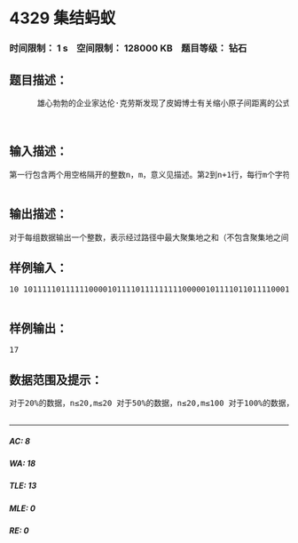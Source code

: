 # 4329 集结蚂蚁   
### 时间限制： 1 s&nbsp;&nbsp;&nbsp;&nbsp;空间限制： 128000 KB&nbsp;&nbsp;&nbsp;&nbsp;题目等级： 钻石  
## 题目描述：  

<pre>
      雄心勃勃的企业家达伦·克劳斯发现了皮姆博士有关缩小原子间距离的公式并研发出新一代微型“黄蜂战士”，皮姆博士担忧武器会引发不可挽回的后果，于是找到斯科特并使他成为了新一代“蚁人”。正逢克劳斯与外商交易黄蜂战衣的那天，斯科特受命前往摧毁黄蜂战衣并销毁数据，然而一个人的力量是渺小的，斯科特需要走入一个巨大的蚁穴去召唤蚂蚁与他共同作战。      蚁穴是一个巨大复杂的地带，由n行m列组成，每个偶数行存在至少一个蚂蚁聚集地，同一行的不同蚂蚁聚集地以一堵墙隔开，每个蚂蚁聚集地的大小为Si；每个奇数行存在连接相邻偶数行中蚂蚁聚集地的路径，一个蚂蚁聚集地可能有多条路径可以到达。      蚁人可从蚁穴的第一行任何一路口出发，由于时间紧迫，蚁人只能向下一行走，在这种情况下，蚁人希望你能告诉他如何使经过的蚂蚁聚集地大小之和最大，从而召唤最多的蚂蚁。  
  

</pre>
  
  
## 输入描述：  

<pre>
第一行包含两个用空格隔开的整数n，m，意义见描述。第2到n+1行，每行m个字符（无间隔）且仅存在0和1：同一偶数行中连续x个0组成一个大小为x的蚂蚁聚集地，1为墙体；奇数行中0表示蚁人可以从此处通过。  

</pre>
  
  
## 输出描述：  

<pre>
对于每组数据输出一个整数，表示经过路径中最大聚集地之和（不包含聚集地之间的路径）。若蚁人无法到达最后一行则请输出“-1”。
</pre>
  
  
## 样例输入：  

<pre>
10 101111101111110000101111011111111100000101111011011110001100011101111011110100001111010111111101010001  

</pre>
  
  
## 样例输出：  

<pre>
17
</pre>
  
  
## 数据范围及提示：  

<pre>
对于20%的数据，n≤20,m≤20 对于50%的数据，n≤20,m≤100 对于100%的数据，n≤5000,m≤2000，保证n是一个偶数，路径的数量不多于1×106  

</pre>
  
  
***  

##### AC: 8  
##### WA: 18  
##### TLE: 13  
##### MLE: 0  
##### RE: 0  
